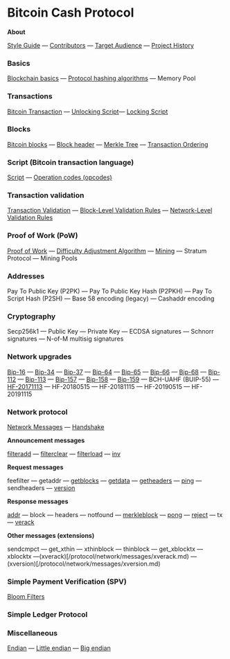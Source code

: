 # Bitcoin Cash Protocol

**About**

[Style Guide](/style-guide) — [Contributors](/contributors) — [Target Audience](/target-audience) — [Project History](/project-history)

### Basics
[Blockchain basics](/protocol/blockchain) — [Protocol hashing algorithms](/protocol/blockchain/hash) — Memory Pool

### Transactions
[Bitcoin Transaction](/protocol/blockchain/transaction) — [Unlocking Script](/protocol/blockchain/transaction/unlocking-script)— [Locking Script](/protocol/blockchain/transaction/locking-script)

### Blocks
[Bitcoin blocks](/protocol/blockchain/block) —
[Block header](/protocol/blockchain/block/block-header) — [Merkle Tree](/protocol/blockchain/block/merkle-tree) — [Transaction Ordering](/protocol/blockchain/block/transaction-ordering)

### Script (Bitcoin transaction language)
[Script](/protocol/blockchain/script) — [Operation codes (opcodes)](/protocol/blockchain/script#operation-codes-opcodes)

### Transaction validation
[Transaction Validation](/protocol/blockchain/transaction-validation) —
[Block-Level Validation Rules](/protocol/blockchain/transaction-validation/block-level-validation-rules) — [Network-Level Validation Rules](/protocol/blockchain/transaction-validation/network-level-validation-rules)

### Proof of Work (PoW)
[Proof of Work](/protocol/blockchain/proof-of-work) — [Difficulty Adjustment Algorithm](/protocol/blockchain/proof-of-work/difficulty-adjustment-algorithm) — [Mining](/protocol/blockchain/proof-of-work/mining) — Stratum Protocol — Mining Pools

### Addresses
Pay To Public Key (P2PK) — Pay To Public Key Hash (P2PKH) — Pay To Script Hash (P2SH) — Base 58 encoding (legacy) — Cashaddr encoding

### Cryptography
Secp256k1 — Public Key — Private Key — ECDSA signatures — Schnorr signatures — N-of-M multisig signatures

### Network upgrades
[Bip-16](/protocol/forks/bip-0016) — [Bip-34](/protocol/forks/bip-0034) — [Bip-37](/protocol/forks/bip-0037) — [Bip-64](/protocol/forks/bip-0064) — [Bip-65](/protocol/forks/bip-0065) — [Bip-66](/protocol/forks/bip-0066) — [Bip-68](/protocol/forks/bip-0068) — [Bip-112](/protocol/forks/bip-0112) — [Bip-113](/protocol/forks/bip-0113) — [Bip-157](/protocol/forks/bip-0157) — [Bip-158](/protocol/forks/bip-0158) — [Bip-159](/protocol/forks/bip-0159) — BCH-UAHF (BUIP-55) — [HF-20171113](/protocol/forks/hf-20171113) — HF-20180515 — HF-20181115 — HF-20190515 — HF-20191115

### Network protocol

[Network Messages](/protocol/network/messages) — [Handshake](/protocol/network/node-handshake)

**Announcement messages**

[filteradd](/protocol/network/messages/filteradd.md) — [filterclear](/protocol/network/messages/filterclear.md) — [filterload](/protocol/network/messages/filterload.md) — [inv](/protocol/network/messages/inv.md)

**Request messages**

feefilter — getaddr — [getblocks](/protocol/network/messages/getblocks.md) — [getdata](/protocol/network/messages/getdata.md) — [getheaders](/protocol/network/messages/getheaders.md) — [ping](/protocol/network/messages/ping.md) —
sendheaders — [version](/protocol/network/messages/version.md)

**Response messages**

[addr](/protocol/network/messages/addr.md) — block — headers — notfound — [merkleblock](/protocol/network/messages/merkleblock.md) — [pong](/protocol/network/messages/pong.md) —
[reject](/protocol/network/messages/reject.md) — tx — [verack](/protocol/network/messages/verack.md)

**Other messages (extensions)**

sendcmpct — get_xthin — xthinblock — thinblock — get_xblocktx — xblocktx —(xverack)[/protocol/network/messages/xverack.md) — (xversion)[/protocol/network/messages/xversion.md)

### Simple Payment Verification (SPV)
[Bloom Filters](/objects/bloom__filter)
### Simple Ledger Protocol
### Miscellaneous
[Endian](/protocol/misc/endian) — [Little endian](/protocol/misc/endian/little) — [Big endian](/protocol/misc/endian/big)